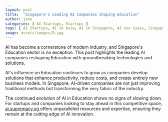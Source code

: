 ```yaml
---
layout: post
title:  "Singapore's Leading AI Companies Shaping Education"
author: jane
categories: [ AI Startups, Startups ]
tags: [ AI Startups, AI in Asia, AI in Singapore, AI Use Cases, Singapore AI Companies ]
image: assets/images/9.jpg
---
```


AI has become a cornerstone of modern industry, and Singapore's Education sector is no exception. This post highlights the leading AI companies reshaping Education with groundbreaking technologies and solutions.

AI's influence on Education continues to grow as companies develop solutions that enhance productivity, reduce costs, and create entirely new business models. In Singapore, AI-driven companies are not just improving traditional methods but transforming the very fabric of the industry.

The continued evolution of AI in Education shows no signs of slowing down. For startups and companies looking to stay ahead in this competitive space, <a href="https://ai.supremacy.sg" target="_blank"> ai.supremacy.sg </a> offers unparalleled resources and expertise, ensuring they remain at the cutting edge of AI innovation.

